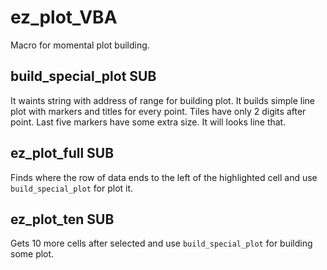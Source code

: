 # ez_plot_VBA
Macro for momental plot building.

## build_special_plot SUB
 
It waints string with address of range for building plot. It builds simple line plot with markers and titles for every point. 
Tiles have only 2 digits after point. Last five markers have some extra size. It will looks line that.


## ez_plot_full SUB

Finds where the row of data ends to the left of the highlighted cell and use `build_special_plot` for  plot it.

## ez_plot_ten SUB

Gets 10 more cells after selected and use `build_special_plot` for building some plot.